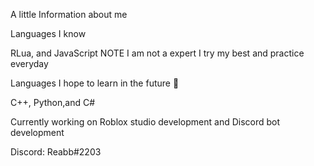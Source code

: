 A little Information about me 

Languages I know 

RLua, and JavaScript NOTE I am not a expert I try my best and practice everyday 

Languages I hope to learn in the future 👀

C++, Python,and C#

Currently working on Roblox studio development and Discord bot development 

Discord: Reabb#2203


<!---
Reabbb/Reabbb is a ✨ special ✨ repository because its `README.md` (this file) appears on your GitHub profile.
You can click the Preview link to take a look at your changes.
--->
